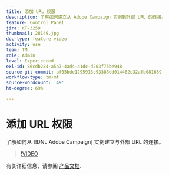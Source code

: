 ```yaml
---
title: 添加 URL 权限
description: 了解如何建立从 Adobe Campaign 实例到外部 URL 的连接。
feature: Control Panel
jira: KT-3259
thumbnail: 28149.jpg
doc-type: feature video
activity: use
team: TM
role: Admin
level: Experienced
exl-id: 86cdb284-a5a7-4ad4-a1dc-d203f75be948
source-git-commit: af05bde1295913c93388dd014462e32afb081669
workflow-type: tm+mt
source-wordcount: '49'
ht-degree: 69%

---
```


# 添加 URL 权限

了解如何从 [!DNL Adobe Campaign] 实例建立与外部 URL 的连接。

>[!VIDEO](https://video.tv.adobe.com/v/28149?quality=12&learn=0n)

有关详细信息，请参阅 [产品文档](https://experienceleague.adobe.com/docs/control-panel/using/performance-monitoring/url-permissions.html).
